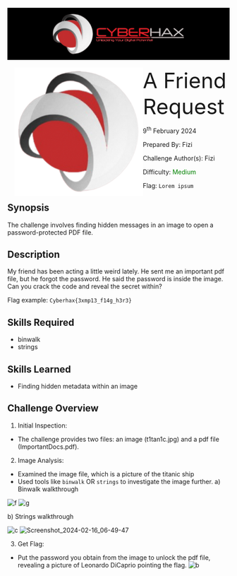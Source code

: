 ![img](../../assets/banner.png)

<img src="../../assets/cyberhax.png" style="margin-left: 20px; zoom: 80%;" align=left />
<font size="10">A Friend Request</font>

9<sup>th</sup> February 2024

​Prepared By: Fizi

​Challenge Author(s): Fizi

​Difficulty: <font color=green>Medium</font>

Flag: `Lorem ipsum`

## Synopsis

The challenge involves finding hidden messages in an image to open a password-protected PDF file.

## Description

My friend has been acting a little weird lately. He sent me an important pdf file, but he forgot the password. He said the password is inside the image. Can you crack the code and reveal the secret within?

Flag example: `Cyberhax{3xmp13_f14g_h3r3}`


## Skills Required

- binwalk
- strings
  
 
## Skills Learned

- Finding hidden metadata within an image

## Challenge Overview

1. Initial Inspection:
  - The challenge provides two files: an image (t1tan1c.jpg) and a pdf file (ImportantDocs.pdf).
2. Image Analysis:
  - Examined the image file, which is a picture of the titanic ship
  - Used tools like `binwalk` OR `strings` to investigate the image further.
  a) Binwalk walkthrough

![f](https://github.com/FROST8ytes/Cyberhax-Hacking-101/assets/131322679/c16c90d1-8cca-4b2c-aadd-55f6a2e03454)
![g](https://github.com/FROST8ytes/Cyberhax-Hacking-101/assets/131322679/d49927c6-9063-469c-8c2c-cf11bc8a457f)


  b) Strings walkthrough
  
![c](https://github.com/FROST8ytes/Cyberhax-Hacking-101/assets/131322679/db994d06-9c16-4d91-9e28-5c23b134f38c)
![Screenshot_2024-02-16_06-49-47](https://github.com/FROST8ytes/Cyberhax-Hacking-101/assets/131322679/afa0f823-8f11-49da-b8dd-279f7108805b)


3. Get Flag:
  - Put the password you obtain from the image to unlock the pdf file, revealing a picture of Leonardo DiCaprio pointing the flag.
![b](https://github.com/FROST8ytes/Cyberhax-Hacking-101/assets/131322679/ea186e5a-2edc-4025-95a6-39f4180c27be)

